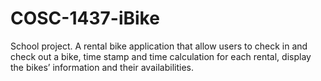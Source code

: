 # COSC-1437-iBike
School project. 
A rental bike application that allow users to check in and check out a bike, 
time stamp and time calculation for each rental, 
display the bikes’ information and their availabilities. 

